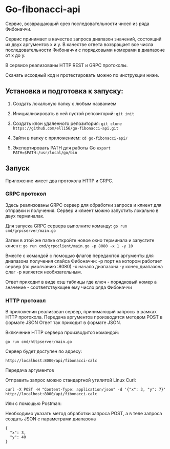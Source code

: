 # Go-fibonacci-api

Сервис, возвращающий срез последовательности чисел из ряда Фибоначчи. 

Сервис принимает в качестве запроса диапазон значений, состоящий из двух аргументов x и y. 
В качестве ответа возвращает все числа последовательности Фибоначчи с порядковыми номерами в диапазоне от x до y.

В сервисе реализованы HTTP REST и GRPC протоколы.

Скачать исходный код и протестировать можно по инструкции ниже.

## Установка и подготовка к запуску:
1. Создать локальную папку с любым названием
2. Инициализировать в ней пустой репозиторий:
```git init``` 
4. Создать клон удаленного репозитория: 
```git clone https://github.com/elli56/go-fibonacci-api.git```

5. Зайти в папку с приложением: 
```cd go-fibonacci-api/```

6. Экспортировать PATH для работы Go 
```export PATH=$PATH:/usr/local/go/bin```

## Запуск

Приложение имеет два протокола HTTP и  GRPC. 

### GRPC протокол
Здесь реализованы GRPC сервер для обработки запроса и клиент для отправки и получения.
Сервер и клиент можно запустить локально в двух терминалах. 

Для запуска GRPC сервера выполните команду:
```go run cmd/grpcserver/main.go```

Затем в этой же папке откройте новое окно терминала и запустите клиент:
```go run cmd/grpcclient/main.go -p 8080 -x 1 -y 10```

Вместе с командой с помощью флагов передаются аргументы для диапазона получения слайса Фибоначчи:
-p порт на котором работает сервер (по умолчанию :8080)
-x начало диапазона 
-y конец диапазона
флаг -p является необязательным.

Ответ приходит в виде хэш таблицы где ключ - порядковый номер а значение - соответствующее ему число ряда Фибоначчи



### HTTP протокол
В приложении реализован сервер, принимающий запросы в рамках HTTP протокола.
Передача аргументов производится методом POST в формате JSON 
Ответ так приходит в формате JSON.


Включение HTTP сервера производится командой:

```go run cmd/httpserver/main.go```

Сервер будет доступен по адресу:

```http://localhost:8000/api/fibonacci-calc```


Передача аргументов

Отправить запрос можно стандартной утилитой Linux Curl:

```curl -X POST -H "Content-Type: application/json" -d '{"x": 3, "y": 7}' http://localhost:8000/api/fibonacci-calc```

Или с помощью Postman:

Необходимо указать метод обработки запроса POST, а в теле запроса создать JSON с параметрами диапазона

```
{ 
  "x": 3, 
  "y": 40 
}
```



